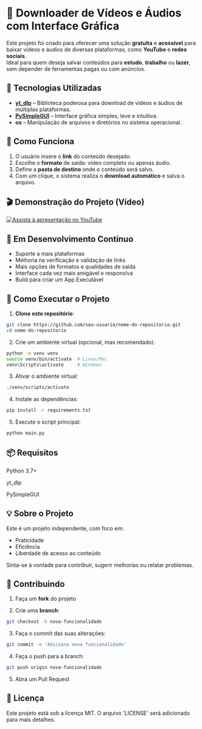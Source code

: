 # 🎥 Downloader de Vídeos e Áudios com Interface Gráfica

Este projeto foi criado para oferecer uma solução **gratuita** e **acessível** para baixar vídeos e áudios de diversas plataformas, como **YouTube** e **redes sociais**.  
Ideal para quem deseja salvar conteúdos para **estudo**, **trabalho** ou **lazer**, sem depender de ferramentas pagas ou com anúncios.

## 🔧 Tecnologias Utilizadas

- **[yt_dlp](https://github.com/yt-dlp/yt-dlp)** – Biblioteca poderosa para download de vídeos e áudios de múltiplas plataformas.  
- **[PySimpleGUI](https://pysimplegui.readthedocs.io/)** – Interface gráfica simples, leve e intuitiva.  
- **os** – Manipulação de arquivos e diretórios no sistema operacional.

## 📌 Como Funciona

1. O usuário insere o **link** do conteúdo desejado.
2. Escolhe o **formato** de saída: vídeo completo ou apenas áudio.
3. Define a **pasta de destino** onde o conteúdo será salvo.
4. Com um clique, o sistema realiza o **download automático** e salva o arquivo.

## 🎬 Demonstração do Projeto (Vídeo)

[![Assista à apresentação no YouTube](https://img.youtube.com/vi/5T__ed89DhM/maxresdefault.jpg)](https://www.youtube.com/watch?v=5T__ed89DhM)

## 🔄 Em Desenvolvimento Contínuo

- Suporte a mais plataformas  
- Melhoria na verificação e validação de links  
- Mais opções de formatos e qualidades de saída  
- Interface cada vez mais amigável e responsiva
- Build para criar um App Executável

## 🚀 Como Executar o Projeto

1. **Clone este repositório**:

```bash
git clone https://github.com/seu-usuario/nome-do-repositorio.git
cd nome-do-repositorio
```

2. Crie um ambiente virtual (opcional, mas recomendado):

```bash
python -m venv venv
source venv/bin/activate  # Linux/Mac
venv\Scripts\activate     # Windows
```

3. Ativar o ambiente virtual:

```bash
./venv/scripts/activate
```

4. Instale as dependências:

```bash
pip install -r requirements.txt
```

5. Execute o script principal:

```bash
python main.py
```

## 📦 Requisitos
Python 3.7+

yt_dlp

PySimpleGUI

## 💡 Sobre o Projeto

Este é um projeto independente, com foco em:

- Praticidade  
- Eficiência  
- Liberdade de acesso ao conteúdo  

Sinta-se à vontade para contribuir, sugerir melhorias ou relatar problemas.

## 🤝 Contribuindo

1. Faça um **fork** do projeto

2. Crie uma **branch**:  
```bash
git checkout -b nova-funcionalidade
```

3. Faça o commit das suas alterações:

```bash
git commit -m 'Adiciona nova funcionalidade'
```

4. Faça o push para a branch:

```bash
git push origin nova-funcionalidade
```

5. Abra um Pull Request

## 📄 Licença
Este projeto está sob a licença MIT. O arquivo 'LICENSE' será adicionado para mais detalhes.
